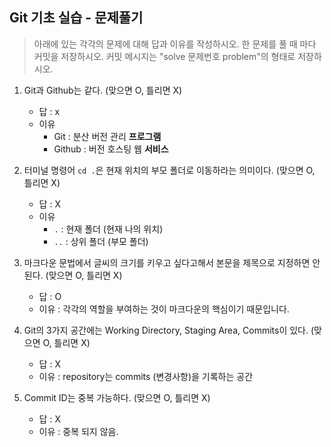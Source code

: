 ## Git 기초 실습 - 문제풀기

> 아래에 있는 각각의 문제에 대해 답과 이유를 작성하시오.
> 한 문제를 풀 때 마다 커밋을 저장하시오. 커밋 메시지는 "solve 문제번호 problem"의 형태로 저장하시오.



1. Git과 Github는 같다. (맞으면 O, 틀리면 X)

   - 답 : x
   - 이유
     - Git : 분산 버전 관리 **프로그램**
     - Github : 버전 호스팅 웹 **서비스**

   

2. 터미널 명령어 `cd .`은 현재 위치의 부모 폴더로 이동하라는 의미이다. (맞으면 O, 틀리면 X)

   - 답 : X
   - 이유
     - `.` : 현재 폴더 (현재 나의 위치) 
     - `..` : 상위 폴더 (부모 폴더)



3. 마크다운 문법에서 글씨의 크기를 키우고 싶다고해서 본문을 제목으로 지정하면 안된다. (맞으면 O, 틀리면 X)
   - 답 : O
   - 이유 : 각각의 역할을 부여하는 것이 마크다운의 핵심이기 때문입니다.



4. Git의 3가지 공간에는 Working Directory, Staging Area, Commits이 있다. (맞으면 O, 틀리면 X)
   - 답 : X
   - 이유 : repository는 commits (변경사항)을 기록하는 공간



5. Commit ID는 중복 가능하다. (맞으면 O, 틀리면 X)
   - 답 : X
   - 이유 : 중복 되지 않음.